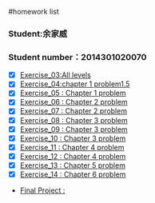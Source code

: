 #homework list
### Student:余家威 
### Student number：2014301020070
* [x] [Exercise_03:All levels]()<br>
* [x] [Exercise_04:chapter 1 problem1.5]()<br>
* [x] [Exercise_05 : Chapter 1 problem]()<br>
* [x] [Exercise_06 : Chapter 2 problem ]()<br>
* [x] [Exercise_07 : Chapter 2 problem ]()<br>
* [x] [Exercise_08 : Chapter 3 problem ]()<br>
* [x] [Exercise_09 : Chapter 3 problem ]()<br>
* [x] [Exercise_10 : Chapter 3 problem ]()<br>
* [x] [Exercise_11 : Chapter 4 problem ]()<br>
* [x] [Exercise_12 : Chapter 4 problem ]()<br>
* [x] [Exercise_13 : Chapter 5 problem ]()<br>
* [x] [Exercise_14 : Chapter 6 problem ]()<br>
* [Final Project : ]()<br>
